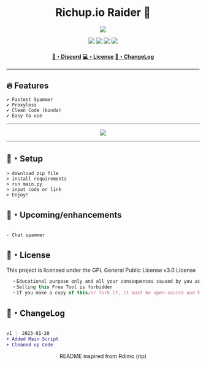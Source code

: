 <h1 align="center">
  Richup.io Raider 🚀
</h1>


<p align="center"> 
  <kbd>
<img src="https://cdn.discordapp.com/attachments/1004679809365975100/1066044515015725097/richup-io.png"></img>
  </kbd>
</p>

<p align="center">
  <img src="https://img.shields.io/github/languages/top/sfx2me/sfx2me/richio.io-bot?style=flat-square"> </a>
  <img src="https://img.shields.io/github/last-commit/sfx2me/sfx2me/richio.io-bot?style=flat-square"> </a>
  <img src="https://img.shields.io/github/stars/sfx2me/sfx2me/richio.io-bot?color=7F9DE0&label=Stars&style=flat-square"> </a>
  <img src="https://img.shields.io/github/forks/sfx2me/sfx2me/richio.io-bot?color=7F9DE0&label=Forks&style=flat-square"> </a>
</p>

<h4 align="center">
  <a href="https://discord.gg/deobf">🌌・Discord</a>
  <a href="https://github.com/sfx2me/sfx2me/richio.io-bot#license">💻・License</a>
  <a href="https://github.com/sfx2me/sfx2me/richio.io-bot#changelog">📜・ChangeLog</a>
</h4>

---

## :fire: Features
```sh-session
✔ Fastest Spammer
✔ Proxyless
✔ Clean Code (kinda)
✔ Easy to use
```
---

<p align="center"> 
  <kbd>
<img src="https://cdn.discordapp.com/attachments/1004679809365975100/1066045210154516550/image.png"></img>
  </kbd>
</p>

---

## 🚀・Setup

```sh-session
> download zip file
> install requirements
> run main.py
> input code or link
> Enjoy!
```

## 🎉・Upcoming/enhancements
```sh-session

- Chat spammer
```


## 📄・License

This project is licensed under the GPL General Public License v3.0 License
```js
  ・Educational purpose only and all your consequences caused by you actions is your responsibility
  ・Selling this Free Tool is forbidden
  ・If you make a copy of this/or fork it, it must be open-source and have credits linking to this repo
```

## 💭・ChangeLog

```diff

v1 ⋮ 2023-01-20
+ Added Main Script
+ Cleaned up Code
```

<p align="center">
  README inspired from Rdimo (rip)
</p>
